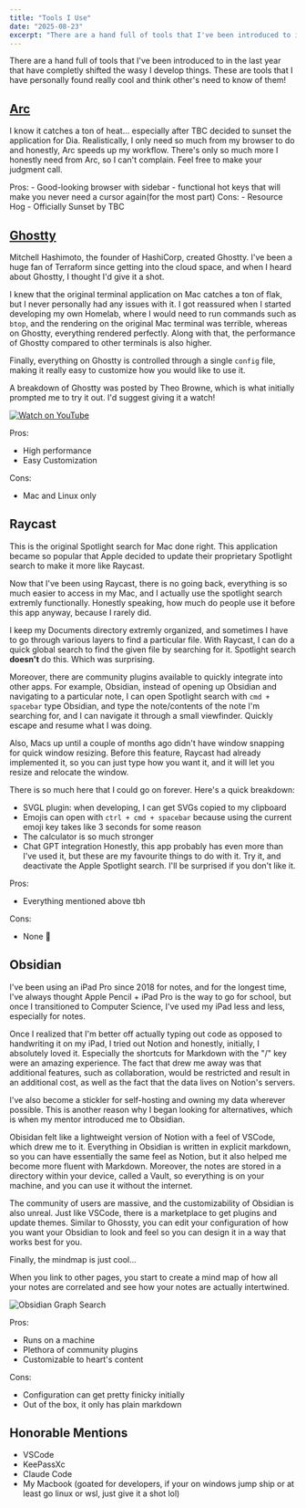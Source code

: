 ```yaml
---
title: "Tools I Use"
date: "2025-08-23"
excerpt: "There are a hand full of tools that I've been introduced to in the last year that have completly shifted the wasy I develop things. These are tools that I have personally found really cool and think other's need to know of them!"
---
```


There are a hand full of tools that I've been introduced to in the last year that have completly shifted the wasy I develop things. These are tools that I have personally found really cool and think other's need to know of them!

## [Arc](https://arc.net/)

I know it catches a ton of heat... especially after TBC decided to sunset the application for Dia. Realistically, I only need so much from my browser to do and honestly, Arc speeds up my workflow. There's only so much more I honestly need from Arc, so I can't complain. Feel free to make your judgment call.

Pros: - Good-looking browser with sidebar - functional hot keys that will make you never need a cursor again(for the most part)
Cons: - Resource Hog - Officially Sunset by TBC

## [Ghostty](https://ghostty.org/)

Mitchell Hashimoto, the founder of HashiCorp, created Ghostty. I've been a huge fan of Terraform since getting into the cloud space, and when I heard about Ghostty, I thought I'd give it a shot.

I knew that the original terminal application on Mac catches a ton of flak, but I never personally had any issues with it. I got reassured when I started developing my own Homelab, where I would need to run commands such as `btop`, and the rendering on the original Mac terminal was terrible, whereas on Ghostty, everything rendered perfectly. Along with that, the performance of Ghostty compared to other terminals is also higher.

Finally, everything on Ghostty is controlled through a single `config` file, making it really easy to customize how you would like to use it.

A breakdown of Ghostty was posted by Theo Browne, which is what initially prompted me to try it out. I'd suggest giving it a watch!

[![Watch on YouTube](https://img.youtube.com/vi/VUxMfyzTM_Y/0.jpg)](https://www.youtube.com/watch?v=VUxMfyzTM_Y&t=892s)

Pros:

- High performance
- Easy Customization

Cons:

- Mac and Linux only

## Raycast

This is the original Spotlight search for Mac done right. This application became so popular that Apple decided to update their proprietary Spotlight search to make it more like Raycast.

Now that I've been using Raycast, there is no going back, everything is so much easier to access in my Mac, and I actually use the spotlight search extremly functionally. Honestly speaking, how much do people use it before this app anyway, because I rarely did.

I keep my Documents directory extremly organized, and sometimes I have to go through various layers to find a particular file. With Raycast, I can do a quick global search to find the given file by searching for it. Spotlight search **doesn't** do this. Which was surprising.

Moreover, there are community plugins available to quickly integrate into other apps. For example, Obsidian, instead of opening up Obsidian and navigating to a particular note, I can open Spotlight search with `cmd + spacebar` type Obsidian, and type the note/contents of the note I'm searching for, and I can navigate it through a small viewfinder. Quickly escape and resume what I was doing.

Also, Macs up until a couple of months ago didn't have window snapping for quick window resizing. Before this feature, Raycast had already implemented it, so you can just type how you want it, and it will let you resize and relocate the window.

There is so much here that I could go on forever. Here's a quick breakdown:

- SVGL plugin: when developing, I can get SVGs copied to my clipboard
- Emojis can open with `ctrl + cmd + spacebar` because using the current emoji key takes like 3 seconds for some reason
- The calculator is so much stronger
- Chat GPT integration
  Honestly, this app probably has even more than I've used it, but these are my favourite things to do with it. Try it, and deactivate the Apple Spotlight search. I'll be surprised if you don't like it.

Pros:

- Everything mentioned above tbh

Cons:

- None 🫢

## Obsidian

I've been using an iPad Pro since 2018 for notes, and for the longest time, I've always thought Apple Pencil + iPad Pro is the way to go for school, but once I transitioned to Computer Science, I've used my iPad less and less, especially for notes.

Once I realized that I'm better off actually typing out code as opposed to handwriting it on my iPad, I tried out Notion and honestly, initially, I absolutely loved it. Especially the shortcuts for Markdown with the "/" key were an amazing experience. The fact that drew me away was that additional features, such as collaboration, would be restricted and result in an additional cost, as well as the fact that the data lives on Notion's servers.

I've also become a stickler for self-hosting and owning my data wherever possible. This is another reason why I began looking for alternatives, which is when my mentor introduced me to Obsidian.

Obisidan felt like a lightweight version of Notion with a feel of VSCode, which drew me to it. Everything in Obsidian is written in explicit markdown, so you can have essentially the same feel as Notion, but it also helped me become more fluent with Markdown. Moreover, the notes are stored in a directory within your device, called a Vault, so everything is on your machine, and you can use it without the internet.

The community of users are massive, and the customizability of Obsidian is also unreal. Just like VSCode, there is a marketplace to get plugins and update themes. Similar to Ghossty, you can edit your configuration of how you want your Obsidian to look and feel so you can design it in a way that works best for you.

Finally, the mindmap is just cool...

When you link to other pages, you start to create a mind map of how all your notes are correlated and see how your notes are actually intertwined.

![Obsidian Graph Search](https://raw.githubusercontent.com/mutt0-ds/mutt0-ds.github.io/master/static/images/obsidian/graph_search.gif)

Pros:

- Runs on a machine
- Plethora of community plugins
- Customizable to heart's content

Cons:

- Configuration can get pretty finicky initially
- Out of the box, it only has plain markdown

## Honorable Mentions

- VSCode
- KeePassXc
- Claude Code
- My Macbook (goated for developers, if your on windows jump ship or at least go linux or wsl, just give it a shot lol)
